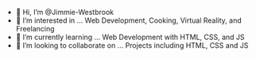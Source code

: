 - 👋 Hi, I’m @Jimmie-Westbrook
- 👀 I’m interested in ... Web Development, Cooking, Virtual Reality, and Freelancing
- 🌱 I’m currently learning ... Web Development with HTML, CSS, and JS
- 💞️ I’m looking to collaborate on ... Projects including HTML, CSS and JS

<!---
Jimmie-Westbrook/Jimmie-Westbrook is a ✨ special ✨ repository because its `README.md` (this file) appears on your GitHub profile.
You can click the Preview link to take a look at your changes.
--->
